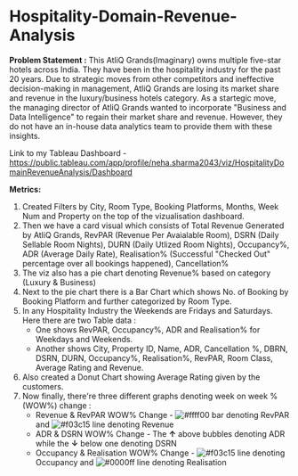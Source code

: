 # Hospitality-Domain-Revenue-Analysis

**Problem Statement :** This AtliQ Grands(Imaginary) owns multiple five-star hotels across India. They have been in the hospitality industry for the past 20 years. Due to strategic moves from other competitors and ineffective decision-making in management, AtliQ Grands are losing its market share and revenue in the luxury/business hotels category. As a startegic move, the managing director of AtliQ Grands wanted to  incorporate "Business and Data Intelligence" to regain their market share and revenue. However, they do not have an in-house data analytics team to provide them with these insights.

Link to my Tableau Dashboard - https://public.tableau.com/app/profile/neha.sharma2043/viz/HospitalityDomainRevenueAnalysis/Dashboard

**Metrics:**
1. Created Filters by City, Room Type, Booking Platforms, Months, Week Num and Property on the top of the vizualisation dashboard.
2. Then we have a card visual which consists of Total Revenue Generated by AtliQ Grands, RevPAR (Revenue Per Avaialable Room), DSRN (Daily Sellable Room Nights), DURN (Daily Utlized Room Nights), Occupancy%, ADR (Average Daily Rate), Realisation% (Successful "Checked Out" percentage over all bookings happened), Cancellation%
3. The viz also has a pie chart denoting Revenue% based on category (Luxury & Business)
4. Next to the pie chart there is a Bar Chart which shows No. of Booking by Booking Platform and further categorized by Room Type. 
5. In any Hospitality Industry the Weekends are Fridays and Saturdays. Here there are two Table data :
     - One shows RevPAR, Occupancy%, ADR and Realisation% for Weekdays and Weekends.
     - Another shows City, Property ID, Name, ADR, Cancellation %, DBRN, DSRN, DURN, Occupancy%, Realisation%, RevPAR, Room Class, Average Rating and Revenue.
6. Also created a Donut Chart showing Average Rating given by the customers.
7. Now finally, there're three different graphs denoting week on week % (WOW%) change :
     - Revenue & RevPAR WOW% Change - ![#ffff00](https://placehold.co/15x15/ffff00/ffff00.png) bar denoting RevPAR and ![#f03c15](https://placehold.co/15x15/f03c15/f03c15.png) line denoting Revenue
     - ADR & DSRN WOW% Change - The **↑** above bubbles denoting ADR while the **↓** below one denoting DSRN 
     - Occupancy & Realisation WOW% Change - ![#f03c15](https://placehold.co/15x15/f03c15/f03c15.png) line denoting Occupancy and ![#0000ff](https://placehold.co/15x15/0000ff/0000ff.png) line denoting Realisation
